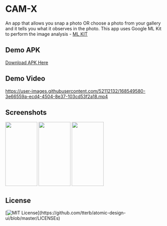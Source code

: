 
# CAM-X

An app that allows you snap a photo OR choose a photo from your gallery and it tells you what it observes in the photo.
This app uses Google ML Kit to perform the image analysis - [ML KIT](https://developers.google.com/ml-kit/vision/image-labeling)

## Demo APK
[Download APK Here](https://drive.google.com/file/d/1cCWSiIovj0KzRCdbu6x3tQbf0aSAKM80/view?usp=sharing)


## Demo Video



https://user-images.githubusercontent.com/52112132/168549580-3e66559a-ecd4-4504-8e37-103cd53f2a18.mp4


## Screenshots
<img src="https://user-images.githubusercontent.com/52112132/168548819-f7091e7d-0222-451d-9bab-16853284e60b.jpg" width="100" height="200">
<img src="https://user-images.githubusercontent.com/52112132/168548849-6d8c999e-4d94-4314-9431-2f96dbb239a0.jpg" width="100" height="200">
<img src="https://user-images.githubusercontent.com/52112132/168548857-8f6d79ab-8bc6-4ad1-82ab-b866f1b28ef6.jpg" width="100" height="200">

## License
[![MIT License](https://img.shields.io/apm/l/atomic-design-ui.svg?)](https://github.com/tterb/atomic-design-ui/blob/master/LICENSEs)

